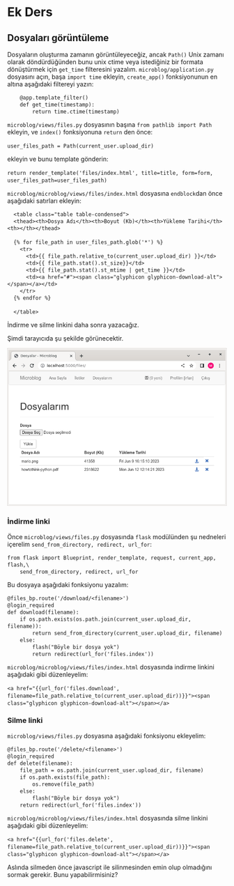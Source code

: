 # Ek Ders

## Dosyaları görüntüleme

Dosyaların oluşturma zamanın görüntüleyeceğiz, ancak `Path()` Unix zamanı olarak döndürdüğünden bunu unix ctime veya istediğiniz bir formata dönüştürmek
için `get_time` filteresini yazalım. `microblog/application.py` dosyasını açın, başa `import time` ekleyin, `create_app()` fonksiyonunun en altına aşağıdaki filtereyi yazın:

```
    @app.template_filter()
    def get_time(timestamp):
        return time.ctime(timestamp)
```

`microblog/views/files.py` dosyasının başına `from pathlib import Path` ekleyin, ve `index()` fonksiyonuna `return` den önce:

`user_files_path = Path(current_user.upload_dir)`

ekleyin ve bunu template gönderin:

`return render_template('files/index.html', title=title, form=form, user_files_path=user_files_path)`

`microblog/microblog/views/files/index.html` dosyasına `endblock`dan önce aşağıdaki satırları ekleyin:

```
  <table class="table table-condensed">
  <thead><th>Dosya Adı</th><th>Boyut (Kb)</th><th>Yükleme Tarihi</th><th></th></thead>

  {% for file_path in user_files_path.glob('*') %}
    <tr>
      <td>{{ file_path.relative_to(current_user.upload_dir) }}</td>
      <td>{{ file_path.stat().st_size}}</td>
      <td>{{ file_path.stat().st_mtime | get_time }}</td>
      <td><a href="#"><span class="glyphicon glyphicon-download-alt"></span></a></td>
    </tr>
  {% endfor %}

  </table>
```

İndirme ve silme linkini daha sonra yazacağız.

Şimdi tarayıcıda şu şekilde görünecektir. 

![Dosya Listeleme](img/dosya_listesi.png)

### İndirme linki
Önce `microblog/views/files.py` dosyasında `flask` modülünden şu nedneleri içerelim `send_from_directory, redirect, url_for`:

```
from flask import Blueprint, render_template, request, current_app, flash,\
    send_from_directory, redirect, url_for
```

Bu dosyaya aşağıdaki fonksiyonu yazalım:

```
@files_bp.route('/download/<filename>')
@login_required
def download(filename):
    if os.path.exists(os.path.join(current_user.upload_dir, filename)):
        return send_from_directory(current_user.upload_dir, filename)
    else:
        flash("Böyle bir dosya yok")
        return redirect(url_for('files.index'))
```
`microblog/microblog/views/files/index.html` dosyasında indirme linkini aşağıdaki gibi düzenleyelim:

`<a href="{{url_for('files.download', filename=file_path.relative_to(current_user.upload_dir))}}"><span class="glyphicon glyphicon-download-alt"></span></a>`

### Silme linki

`microblog/views/files.py` dosyasına aşağıdaki fonksiyonu ekleyelim:

```
@files_bp.route('/delete/<filename>')
@login_required
def delete(filename):
    file_path = os.path.join(current_user.upload_dir, filename)
    if os.path.exists(file_path):
        os.remove(file_path)
    else:
        flash("Böyle bir dosya yok")
    return redirect(url_for('files.index'))
```

`microblog/microblog/views/files/index.html` dosyasında silme linkini aşağıdaki gibi düzenleyelim:

`<a href="{{url_for('files.delete', filename=file_path.relative_to(current_user.upload_dir))}}"><span class="glyphicon glyphicon-download-alt"></span></a>`

Aslında silmeden önce javascript ile silinmesinden emin olup olmadığını sormak gerekir. Bunu yapabilirmisiniz?

